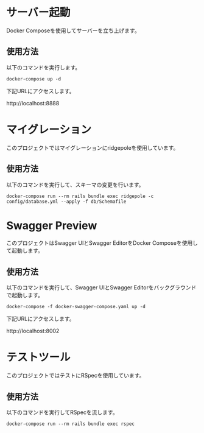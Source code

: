 # サーバー起動

Docker Composeを使用してサーバーを立ち上げます。

## 使用方法

以下のコマンドを実行します。
```
docker-compose up -d
```

下記URLにアクセスします。

http://localhost:8888

# マイグレーション

このプロジェクトではマイグレーションにridgepoleを使用しています。

## 使用方法

以下のコマンドを実行して、スキーマの変更を行います。
```
docker-compose run --rm rails bundle exec ridgepole -c config/database.yml --apply -f db/Schemafile
```

# Swagger Preview

このプロジェクトはSwagger UIとSwagger EditorをDocker Composeを使用して起動します。

## 使用方法

以下のコマンドを実行して、Swagger UIとSwagger Editorをバックグラウンドで起動します。

```
docker-compose -f docker-swagger-compose.yaml up -d
```

下記URLにアクセスします。

http://localhost:8002

# テストツール

このプロジェクトではテストにRSpecを使用しています。

## 使用方法

以下のコマンドを実行してRSpecを流します。

```
docker-compose run --rm rails bundle exec rspec
```
